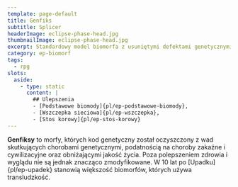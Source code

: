 ```yaml
---
template: page-default
title: Genfiks
subtitle: Splicer
headerImage: eclipse-phase-head.jpg
thumbnailImage: eclipse-phase-head.jpg
excerpt: Standardowy model biomorfa z usuniętymi defektami genetycznymi
category: ep-biomorf
tags:
  - rpg
slots:
  aside:
    - type: static
      content: |
        ## Ulepszenia
        - [Podstawowe biomody]{pl/ep-podstawowe-biomody}, 
        - [Wszczepka sieciowa]{pl/ep-wszczepka}, 
        - [Stos korowy]{pl/ep-stos-korowy}
---
```

**Genfiksy** to morfy, których kod genetyczny został oczyszczony z wad skutkujących chorobami genetycznymi, podatnością na choroby zakaźne i cywilizacyjne oraz obniżającymi jakość życia. Poza polepszeniem zdrowia i wyglądu nie są jednak znacząco zmodyfikowane. W 10 lat po [Upadku]{pl/ep-upadek} stanowią większość biomorfów, których używa transludzkość.